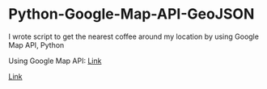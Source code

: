 # Python-Google-Map-API-GeoJSON

I wrote script to get the nearest coffee around my location by using Google Map API, Python

Using Google Map API: <a href="https://developers.google.com/places/web-service/">Link</a>

<a href="https://github.com/maitrinhdnc/Python-Google-Map-API-GeoJSON/blob/main/coffeenearme.geojson">Link</a>
